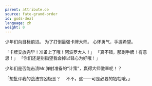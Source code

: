 ```yaml
---
parent: attribute.ce
source: fate-grand-order
id: gods-deal
language: zh
weight: 0
---
```


少年们向目标前进。
为了打倒最强卡牌大师。
心怀勇气，手握希望。

「卡牌安放完毕！准备上了哦！阿波罗大人！」
「真不错，那副手牌！有意思！」
「你们还是别指望我会掉以轻心为好哦！」

少年们是否能击溃Mr.弹射准备的“计策”，赢得大师徽章呢！？

「想批评我的战法穷凶极恶？
　不不，这——可是必要的牺牲哦。」
